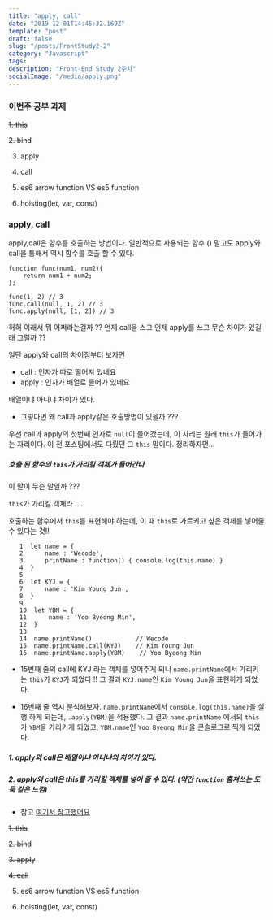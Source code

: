 ```yaml
---
title: "apply, call"
date: "2019-12-01T14:45:32.169Z"
template: "post"
draft: false
slug: "/posts/FrontStudy2-2"
category: "Javascript"
tags:
description: "Front-End Study 2주차"
socialImage: "/media/apply.png"
---
```


### 이번주 공부 과제

~~1. this~~

~~2. bind~~

3. apply

4. call

5. es6 arrow function VS es5 function

6. hoisting(let, var, const)

### apply, call

apply,call은 함수를 호출하는 방법이다. 일반적으로 사용되는 함수 () 말고도 apply와 call을 통해서 역시 함수를 호출 할 수 있다.

    function func(num1, num2){
        return num1 + num2;
    };

    func(1, 2) // 3
    func.call(null, 1, 2) // 3
    func.apply(null, [1, 2]) // 3

허허 이래서 뭐 어쩌라는걸까 ?? 언제 call을 스고 언제 apply를 쓰고 무슨 차이가 있길래 그럴까 ??

일단 apply와 call의 차이점부터 보자면

- call : 인자가 따로 떨어져 있네요
- apply : 인자가 배열로 들어가 있네요

배열이냐 아니냐 차이가 있다.

- 그렇다면 왜 call과 apply같은 호출방법이 있을까 ???

우선 call과 apply의 첫번째 인자로 `null`이 들어갔는데, 이 자리는 원래 `this`가 들어가는 자리이다. 이 전 포스팅에서도 다뤘던 그 `this` 말이다.
정리하자면...

##### 호출 된 함수의 `this`가 가리킬 객체가 들어간다

이 말이 무슨 말일까 ???

`this`가 가리킬 객체라 ....

호출하는 함수에서 `this`를 표현해야 하는데, 이 때 `this`로 가르키고 싶은 객체를 넣어줄 수 있다는 것!!

       1  let name = {
       2      name : 'Wecode',
       3      printName : function() { console.log(this.name) }
       4  }
       5
       6  let KYJ = {
       7      name : 'Kim Young Jun',
       8  }
       9
       10  let YBM = {
       11      name : 'Yoo Byeong Min',
       12  }
       13
       14  name.printName()            // Wecode
       15  name.printName.call(KYJ)    // Kim Young Jun
       16  name.printName.apply(YBM)    // Yoo Byeong Min

- 15번째 줄의 call에 KYJ 라는 객체를 넣어주게 되니 `name.printName`에서 가리키는 `this`가 `KYJ`가 되었다 !! 그 결과 `KYJ.name`인 `Kim Young Jun`을 표현하게 되었다.

- 16번째 줄 역시 분석해보자. `name.printName`에서 `console.log(this.name)`을 실행 하게 되는데, `.apply(YBM)`을 적용했다. 그 결과 `name.printName` 에서의 `this`가 `YBM`을 가리키게 되었고, `YBM.name`인 `Yoo Byeong Min`을 콘솔로그로 찍게 되었다.

##### 1. apply와 call은 배열이냐 아니냐의 차이가 있다.

##### 2. apply와 call은 this를 가리킬 객체를 넣어 줄 수 있다. (약간 `function` 훔쳐쓰는 도둑 같은 느낌)

- 참고
  [여기서 참고했어요](https://medium.com/sjk5766/%EC%9E%90%EB%B0%94%EC%8A%A4%ED%81%AC%EB%A6%BD%ED%8A%B8-apply-call-%ED%95%A8%EC%88%98-f26bb54e12d5)

~~1. this~~

~~2. bind~~

~~3. apply~~

~~4. call~~

5. es6 arrow function VS es5 function

6. hoisting(let, var, const)

